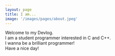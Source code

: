 ```yaml
---
layout: page
title: I am...
image: '/images/pages/about.jpeg'
---
```


Welcome to my Devlog.    
I am a student programmer interested in C and C++.  
I wanna be a brilliant programmer!  
Have a nice day! 
